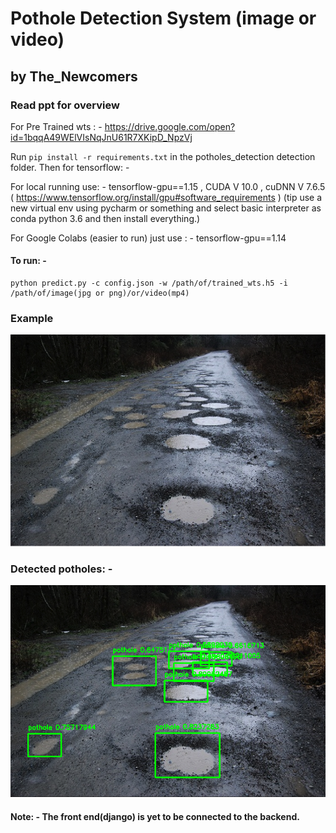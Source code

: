 # Pothole Detection System (image or video)
##               by The_Newcomers
### Read ppt for overview

For Pre Trained wts : - https://drive.google.com/open?id=1bqqA49WElVIsNqJnU61R7XKipD_NpzVj

Run `pip install -r requirements.txt` in the potholes_detection detection folder. Then for tensorflow: -

For local running use: - tensorflow-gpu==1.15 , CUDA V 10.0 , cuDNN V 7.6.5  ( https://www.tensorflow.org/install/gpu#software_requirements )
(tip use a new virtual env using pycharm or something and select basic interpreter as conda python 3.6 and then install everything.)

For Google Colabs (easier to run) just use : - tensorflow-gpu==1.14

#### To run: - 
```
python predict.py -c config.json -w /path/of/trained_wts.h5 -i /path/of/image(jpg or png)/or/video(mp4)
```

### Example
![Road with potholes](potholes_detection/images/pothole2.png?raw=true "Road with Potholes")
### Detected potholes: -
![Road with potholes detected](potholes_detection/images/pothole2_detected.png?raw=true "Road with Potholes")

#### Note: - The front end(django) is yet to be connected to the backend.
